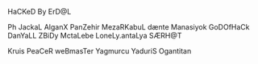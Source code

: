 HaCKeD By ErD@L 

Ph JackaL AlganX PanZehir MezaRKabuL dænte Manasiyok GoDOfHaCk DanYaLL ZBiDy MctaLebe LoneLy.antaLya SÆRH@T

Kruis PeaCeR weBmasTer Yagmurcu  YaduriS  Ogantitan
